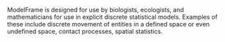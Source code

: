 ModelFrame is designed for use by biologists, ecologists, and mathematicians for use in explicit discrete statistical models. Examples of these include discrete movement of entities in a defined space or even undefined space, contact processes, spatial statistics.
